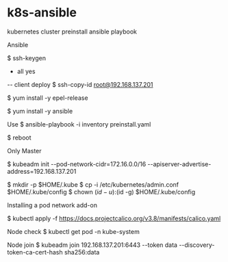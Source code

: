 # k8s-ansible
kubernetes cluster preinstall ansible playbook

Ansible

$ ssh-keygen

- all yes

-- client deploy
$ ssh-copy-id root@192.168.137.201

$ yum install -y epel-release

$ yum install -y ansible

Use
$ ansible-playbook -i inventory preinstall.yaml

$ reboot

Only Master

$ kubeadm init --pod-network-cidr=172.16.0.0/16 --apiserver-advertise-address=192.168.137.201

$ mkdir -p $HOME/.kube
$ cp -i /etc/kubernetes/admin.conf $HOME/.kube/config
$ chown $(id -u):$(id -g) $HOME/.kube/config

Installing a pod network add-on

$ kubectl apply -f https://docs.projectcalico.org/v3.8/manifests/calico.yaml 

Node check
$ kubectl get pod -n kube-system 

Node join
$ kubeadm join 192.168.137.201:6443 --token data --discovery-token-ca-cert-hash sha256:data
 
